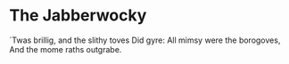 # The Jabberwocky

`Twas brillig, and the slithy toves
  Did gyre:
All mimsy were the borogoves,
  And the mome raths outgrabe.